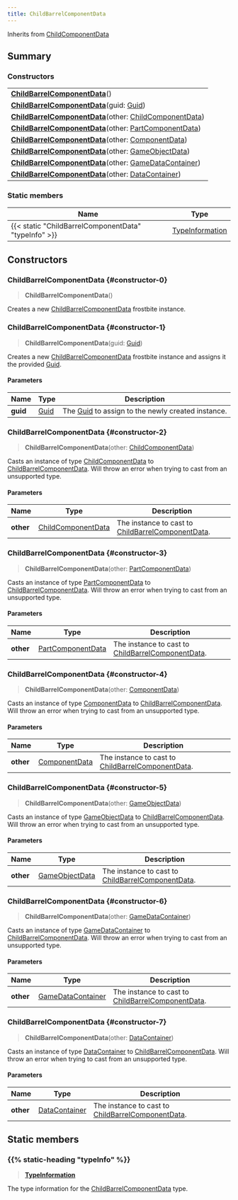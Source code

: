 ```yaml
---
title: ChildBarrelComponentData
---
```


Inherits from [ChildComponentData](/vext/ref/fb/childcomponentdata)

## Summary

### Constructors

|  |
| --- |
| **[ChildBarrelComponentData](#constructor-0)**() |
| **[ChildBarrelComponentData](#constructor-1)**(guid: [Guid](/vext/ref/shared/type/guid)) |
| **[ChildBarrelComponentData](#constructor-2)**(other: [ChildComponentData](/vext/ref/fb/childcomponentdata)) |
| **[ChildBarrelComponentData](#constructor-3)**(other: [PartComponentData](/vext/ref/fb/partcomponentdata)) |
| **[ChildBarrelComponentData](#constructor-4)**(other: [ComponentData](/vext/ref/fb/componentdata)) |
| **[ChildBarrelComponentData](#constructor-5)**(other: [GameObjectData](/vext/ref/fb/gameobjectdata)) |
| **[ChildBarrelComponentData](#constructor-6)**(other: [GameDataContainer](/vext/ref/fb/gamedatacontainer)) |
| **[ChildBarrelComponentData](#constructor-7)**(other: [DataContainer](/vext/ref/shared/type/datacontainer)) |

### Static members

| Name | Type |
| ---- | ---- |
| {{< static "ChildBarrelComponentData" "typeInfo" >}} | [TypeInformation](/vext/ref/shared/type/typeinformation) |

## Constructors

### ChildBarrelComponentData {#constructor-0}

> **ChildBarrelComponentData**()

Creates a new [ChildBarrelComponentData](/vext/ref/fb/childbarrelcomponentdata) frostbite instance.

### ChildBarrelComponentData {#constructor-1}

> **ChildBarrelComponentData**(guid: [Guid](/vext/ref/shared/type/guid))

Creates a new [ChildBarrelComponentData](/vext/ref/fb/childbarrelcomponentdata) frostbite instance and assigns it the provided [Guid](/vext/ref/shared/type/guid).

#### Parameters

| Name | Type | Description |
| ---- | ---- | ----------- |
| **guid** | [Guid](/vext/ref/shared/type/guid) | The [Guid](/vext/ref/shared/type/guid) to assign to the newly created instance. |

### ChildBarrelComponentData {#constructor-2}

> **ChildBarrelComponentData**(other: [ChildComponentData](/vext/ref/fb/childcomponentdata))

Casts an instance of type [ChildComponentData](/vext/ref/fb/childcomponentdata) to [ChildBarrelComponentData](/vext/ref/fb/childbarrelcomponentdata). Will throw an error when trying to cast from an unsupported type.

#### Parameters

| Name | Type | Description |
| ---- | ---- | ----------- |
| **other** | [ChildComponentData](/vext/ref/fb/childcomponentdata) | The instance to cast to [ChildBarrelComponentData](/vext/ref/fb/childbarrelcomponentdata). |

### ChildBarrelComponentData {#constructor-3}

> **ChildBarrelComponentData**(other: [PartComponentData](/vext/ref/fb/partcomponentdata))

Casts an instance of type [PartComponentData](/vext/ref/fb/partcomponentdata) to [ChildBarrelComponentData](/vext/ref/fb/childbarrelcomponentdata). Will throw an error when trying to cast from an unsupported type.

#### Parameters

| Name | Type | Description |
| ---- | ---- | ----------- |
| **other** | [PartComponentData](/vext/ref/fb/partcomponentdata) | The instance to cast to [ChildBarrelComponentData](/vext/ref/fb/childbarrelcomponentdata). |

### ChildBarrelComponentData {#constructor-4}

> **ChildBarrelComponentData**(other: [ComponentData](/vext/ref/fb/componentdata))

Casts an instance of type [ComponentData](/vext/ref/fb/componentdata) to [ChildBarrelComponentData](/vext/ref/fb/childbarrelcomponentdata). Will throw an error when trying to cast from an unsupported type.

#### Parameters

| Name | Type | Description |
| ---- | ---- | ----------- |
| **other** | [ComponentData](/vext/ref/fb/componentdata) | The instance to cast to [ChildBarrelComponentData](/vext/ref/fb/childbarrelcomponentdata). |

### ChildBarrelComponentData {#constructor-5}

> **ChildBarrelComponentData**(other: [GameObjectData](/vext/ref/fb/gameobjectdata))

Casts an instance of type [GameObjectData](/vext/ref/fb/gameobjectdata) to [ChildBarrelComponentData](/vext/ref/fb/childbarrelcomponentdata). Will throw an error when trying to cast from an unsupported type.

#### Parameters

| Name | Type | Description |
| ---- | ---- | ----------- |
| **other** | [GameObjectData](/vext/ref/fb/gameobjectdata) | The instance to cast to [ChildBarrelComponentData](/vext/ref/fb/childbarrelcomponentdata). |

### ChildBarrelComponentData {#constructor-6}

> **ChildBarrelComponentData**(other: [GameDataContainer](/vext/ref/fb/gamedatacontainer))

Casts an instance of type [GameDataContainer](/vext/ref/fb/gamedatacontainer) to [ChildBarrelComponentData](/vext/ref/fb/childbarrelcomponentdata). Will throw an error when trying to cast from an unsupported type.

#### Parameters

| Name | Type | Description |
| ---- | ---- | ----------- |
| **other** | [GameDataContainer](/vext/ref/fb/gamedatacontainer) | The instance to cast to [ChildBarrelComponentData](/vext/ref/fb/childbarrelcomponentdata). |

### ChildBarrelComponentData {#constructor-7}

> **ChildBarrelComponentData**(other: [DataContainer](/vext/ref/shared/type/datacontainer))

Casts an instance of type [DataContainer](/vext/ref/shared/type/datacontainer) to [ChildBarrelComponentData](/vext/ref/fb/childbarrelcomponentdata). Will throw an error when trying to cast from an unsupported type.

#### Parameters

| Name | Type | Description |
| ---- | ---- | ----------- |
| **other** | [DataContainer](/vext/ref/shared/type/datacontainer) | The instance to cast to [ChildBarrelComponentData](/vext/ref/fb/childbarrelcomponentdata). |

## Static members

### {{% static-heading "typeInfo" %}}

> **[TypeInformation](/vext/ref/shared/type/typeinformation)**

The type information for the [ChildBarrelComponentData](/vext/ref/fb/childbarrelcomponentdata) type.

